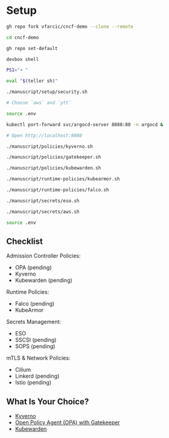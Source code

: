 # Setup

```bash
gh repo fork vfarcic/cncf-demo --clone --remote

cd cncf-demo

gh repo set-default

devbox shell

PS1="➜ "

eval "$(teller sh)"

./manuscript/setup/security.sh

# Choose `aws` and `ytt`

source .env

kubectl port-forward svc/argocd-server 8080:80 -n argocd &

# Open http://localhost:8080

./manuscript/policies/kyverno.sh

./manuscript/policies/gatekeeper.sh

./manuscript/policies/kubewarden.sh

./manuscript/runtime-policies/kubearmor.sh

./manuscript/runtime-policies/falco.sh

./manuscript/secrets/eso.sh

./manuscript/secrets/aws.sh

source .env
```

## Checklist

Admission Controller Policies:
* OPA (pending)
* Kyverno
* Kubewarden (pending)

Runtime Policies:
* Falco (pending)
* KubeArmor

Secrets Management:
* ESO
* SSCSI (pending)
* SOPS (pending)

mTLS & Network Policies:
* Cilium
* Linkerd (pending)
* Istio (pending)

## What Is Your Choice?

* [Kyverno](../policies/kubecon-paris-kyverno.md)
* [Open Policy Agent (OPA) with Gatekeeper](../policies/kubecon-paris-gatekeeper.md)
* [Kubewarden](../policies/kubecon-paris-kubewarden.md)
